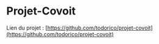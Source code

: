 # Projet-Covoit

Lien du projet : [https://github.com/todorico/projet-covoit](https://github.com/todorico/projet-covoit)